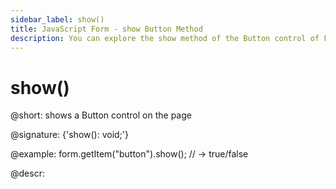```yaml
---
sidebar_label: show()
title: JavaScript Form - show Button Method 
description: You can explore the show method of the Button control of Form in the documentation of the DHTMLX JavaScript UI library. Browse developer guides and API reference, try out code examples and live demos, and download a free 30-day evaluation version of DHTMLX Suite.
---
```


# show()

@short: shows a Button control on the page

@signature: {'show(): void;'}

@example:
form.getItem("button").show();
// -> true/false

@descr:
